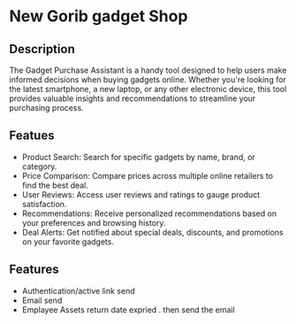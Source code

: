 
# New Gorib gadget Shop 


## Description
The Gadget Purchase Assistant is a handy tool designed to help users make informed decisions when buying gadgets online. Whether you're looking for the latest smartphone, a new laptop, or any other electronic device, this tool provides valuable insights and recommendations to streamline your purchasing process.

## Featues

* Product Search: Search for specific gadgets by name, brand, or category.
* Price Comparison: Compare prices across multiple online retailers to find the best deal.
* User Reviews: Access user reviews and ratings to gauge product satisfaction.
* Recommendations: Receive personalized recommendations based on your preferences and browsing history.
* Deal Alerts: Get notified about special deals, discounts, and promotions on your favorite gadgets.


## Features

- Authentication/active link send 
- Email send 
- Emplayee Assets return date expried . then send the email 


